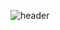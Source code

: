![header](https://capsule-render.vercel.app/api?type=transparent&height=100&section=header&text=hyegineer%20github&desc=publishing,%20front-end&fontSize=40&fontColor=333333&Desc&descAlign=57.5&Desc&descAlignY=85)

<!--
**hyegineer/hyegineer** is a ✨ _special_ ✨ repository because its `README.md` (this file) appears on your GitHub profile.

Here are some ideas to get you started:

- 🔭 I’m currently working on ...
- 🌱 I’m currently learning ...
- 👯 I’m looking to collaborate on ...
- 🤔 I’m looking for help with ...
- 💬 Ask me about ...
- 📫 How to reach me: ...
- 😄 Pronouns: ...
- ⚡ Fun fact: ...
-->

